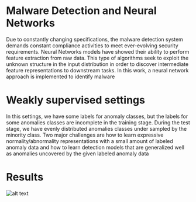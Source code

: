 # Malware Detection and Neural Networks

Due to constantly changing specifications, the malware detection system demands constant compliance activities to meet ever-evolving security requirements.
Neural Networks models have showed their ability to perform feature extraction from raw data. This type of algorithms seek to exploit the unknown structure in the input distribution in order to discover intermediate feature representations to downstream tasks. In this work, a neural network approach is implemented to identify malware

# Weakly supervised settings 
In this settings, we have some labels for anomaly classes, but the labels for some anomalies classes are incomplete in the training stage. During the test stage, we have evenly distributed anomalies classes under sampled by the minority class. Two major challenges are how to learn expressive normality/abnormality representations with a small amount of labeled anomaly data and how to learn detection models that are generalized well as anomalies uncovered by the given labeled anomaly data

# Results
![alt text](https://github.com/robeespi/Weakly-Supervised-Malware-Detection/blob/main/performance%20weakly%20supervised.jpeg)


